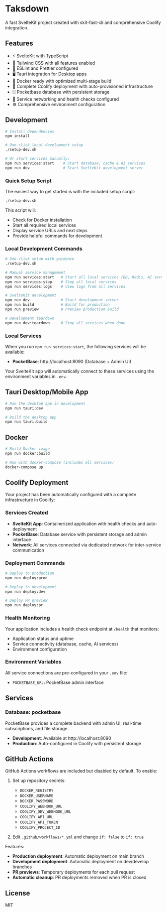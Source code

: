 # Taksdown
A fast SvelteKit project created with skit-fast-cli and comprehensive Coolify integration.

## Features

- ⚡ SvelteKit with TypeScript
- 🎨 Tailwind CSS with all features enabled
- 📝 ESLint and Prettier configured
- 🖥️ Tauri integration for Desktop apps
- 🐳 Docker ready with optimized multi-stage build
- 🚀 Complete Coolify deployment with auto-provisioned infrastructure
- 🗄️ Pocketbase database with persistent storage
- 🔗 Service networking and health checks configured
- ⚙️ Comprehensive environment configuration

## Development

```bash
# Install dependencies
npm install

# One-click local development setup
./setup-dev.sh

# Or start services manually:
npm run services:start    # Start database, cache & AI services
npm run dev               # Start SvelteKit development server
```

### Quick Setup Script

The easiest way to get started is with the included setup script:

```bash
./setup-dev.sh
```

This script will:
- Check for Docker installation
- Start all required local services
- Display service URLs and next steps
- Provide helpful commands for development

### Local Development Commands

```bash
# One-click setup with guidance
./setup-dev.sh

# Manual service management
npm run services:start   # Start all local services (DB, Redis, AI services)
npm run services:stop    # Stop all local services  
npm run services:logs    # View logs from all services

# SvelteKit development
npm run dev              # Start development server
npm run build            # Build for production
npm run preview          # Preview production build

# Development teardown
npm run dev:teardown     # Stop all services when done
```

### Local Services

When you run `npm run services:start`, the following services will be available:

- **PocketBase**: http://localhost:8090 (Database + Admin UI)

Your SvelteKit app will automatically connect to these services using the environment variables in `.env`.

## Tauri Desktop/Mobile App

```bash
# Run the desktop app in development
npm run tauri:dev

# Build the desktop app
npm run tauri:build
```

## Docker

```bash
# Build Docker image
npm run docker:build

# Run with docker-compose (includes all services)
docker-compose up
```

## Coolify Deployment

Your project has been automatically configured with a complete infrastructure in Coolify:

### Services Created
- **SvelteKit App**: Containerized application with health checks and auto-deployment
- **PocketBase**: Database service with persistent storage and admin interface
- **Network**: All services connected via dedicated network for inter-service communication

### Deployment Commands
```bash
# Deploy to production
npm run deploy:prod

# Deploy to development
npm run deploy:dev

# Deploy PR preview
npm run deploy:pr
```

### Health Monitoring
Your application includes a health check endpoint at `/health` that monitors:
- Application status and uptime
- Service connectivity (database, cache, AI services)
- Environment configuration

### Environment Variables
All service connections are pre-configured in your `.env` file:
- `POCKETBASE_URL`: PocketBase admin interface

## Services

### Database: pocketbase
PocketBase provides a complete backend with admin UI, real-time subscriptions, and file storage.
- **Development**: Available at http://localhost:8090
- **Production**: Auto-configured in Coolify with persistent storage

## GitHub Actions

GitHub Actions workflows are included but disabled by default. To enable:

1. Set up repository secrets:
   - `DOCKER_REGISTRY`
   - `DOCKER_USERNAME` 
   - `DOCKER_PASSWORD`
   - `COOLIFY_WEBHOOK_URL`
   - `COOLIFY_DEV_WEBHOOK_URL`
   - `COOLIFY_API_URL`
   - `COOLIFY_API_TOKEN`
   - `COOLIFY_PROJECT_ID`

2. Edit `.github/workflows/*.yml` and change `if: false` to `if: true`

Features:
- **Production deployment**: Automatic deployment on main branch
- **Development deployment**: Automatic deployment on dev/develop branches  
- **PR previews**: Temporary deployments for each pull request
- **Automatic cleanup**: PR deployments removed when PR is closed

## License

MIT
